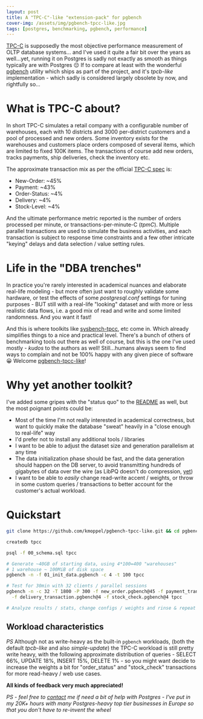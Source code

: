 ```yaml
---
layout: post
title: A "TPC-C"-like "extension-pack" for pgbench
cover-img: /assets/img/pgbench-tpcc-like.jpg
tags: [postgres, benchmarking, pgbench, performance]
---
```


[TPC-C](https://en.wikipedia.org/wiki/TPC-C) is supposedly the most objective performance measurement of OLTP database systems...
and I've used it quite a fair bit over the years as well...yet, running it on Postgres is sadly not exactly as smooth as
things typically are with Postgres 😔 If to compare at least with the wonderful [pgbench](https://www.postgresql.org/docs/current/pgbench.html)
utility which ships as part of the project, and it's *tpcb-like* implementation - which sadly is considered largely obsolete
by now, and rightfully so...

# What is TPC-C about?

In short TPC-C simulates a retail company with a configurable number of warehouses, each with 10 districts and 3000
per-district customers and a pool of processed and new orders. Some inventory exists for the warehouses and customers
place orders composed of several items, which are limited to fixed 100K items. The transactions of course add new orders,
tracks payments, ship deliveries, check the inventory etc.

The approximate transaction mix as per the official [TPC-C spec](https://www.tpc.org/tpc_documents_current_versions/current_specifications5.asp) is:

* New-Order: ~45%
* Payment: ~43%
* Order-Status: ~4%
* Delivery: ~4%
* Stock-Level: ~4%

And the ultimate performance metric reported is the number of orders processed per minute, or transactions-per-minute-C (*tpmC*).
Multiple parallel transactions are used to simulate the business activities, and each transaction is subject to response time
constraints and a few other intricate "keying" delays and data selection / value setting rules.

# Life in the "DBA trenches" 

In practice you're rarely interested in academical nuances and elaborate real-life modeling - but more often just want to
roughly validate some hardware, or test the effects of some *postgresql.conf* settings for tuning purposes - BUT still with a
real-life "looking" dataset and with more or less realistic data flows, i.e. a good mix of read and write and some limited
randomness. And you want it fast!

And this is where toolkits like [sysbench-tpcc](https://github.com/Percona-Lab/sysbench-tpcc), etc come in. Which already
simplifies things to a nice and practical level. There's a bunch of others of benchmarking tools out there as well of course,
but this is the one I've used mostly - *kudos* to the authors as well! Still...humans always
seem to find ways to complain and not be 100% happy with any given piece of software 😀 Welcome [pgbench-tpcc-like](https://github.com/kmoppel/pgbench-tpcc-like)!    

# Why yet another toolkit?

I've added some gripes with the "status quo" to the [README](https://github.com/kmoppel/pgbench-tpcc-like?tab=readme-ov-file#the-why)
as well, but the most poignant points could be:

* Most of the time I'm not really interested in academical correctness, but want to quickly make the database "sweat" heavily
  in a "close enough to real-life" way
* I'd prefer not to install any additional tools / libraries
* I want to be able to adjust the dataset size and generation parallelism at any time
* The data initialization phase should be fast, and the data generation should happen on the DB server, to avoid transmitting
  hundreds of gigabytes of data over the wire (as LibPQ doesn't do compression, [yet](https://commitfest.postgresql.org/patch/4746/)) 
* I want to be able to *easily* change read-write accent / weights, or throw in some custom queries / transactions
  to better account for the customer's actual workload.
 
# Quickstart

```bash
git clone https://github.com/kmoppel/pgbench-tpcc-like.git && cd pgbench-tpcc-like

createdb tpcc

psql -f 00_schema.sql tpcc 

# Generate ~40GB of starting data, using 4*100=400 "warehouses"
# 1 warehouse ~ 100MiB of disk space
pgbench -n -f 01_init_data.pgbench -c 4 -t 100 tpcc 

# Test for 30min with 32 clients / parallel sessions
pgbench -n -c 32 -T 1800 -P 300 -f new_order.pgbench@45 -f payment_transaction.pgbench@43 -f order_status.pgbench@4 \
  -f delivery_transaction.pgbench@4 -f stock_check.pgbench@4 tpcc

# Analyze results / stats, change configs / weights and rinse & repeat until happy :)
```
## Workload characteristics

*PS* Although not as write-heavy as the built-in `pgbench` workloads, (both the default *tpcb-like* and also *simple-update*)
the TPC-C workload is still pretty write heavy, with the following approximate distribution of queries - SELECT 66%,
UPDATE 18%, INSERT 15%, DELETE 1% - so you might want decide to increase the weights a bit for "order_status" and "stock_check"
transactions for more read-heavy / web use cases.

**All kinds of feedback very much appreciated!** 

*PS - feel free to [contact](https://kmoppel.github.io/aboutme/) me if need a bit of help with Postgres - I've put in my
20K+ hours with many Postgres-heavy top tier businesses in Europe so that you don't have to re-invent the wheel*
